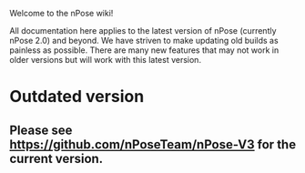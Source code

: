 Welcome to the nPose wiki!

All documentation here applies to the latest version of nPose (currently nPose 2.0) and beyond.  We have striven to make updating old builds as painless as possible.  There are many new features that may not work in older versions but will work with this latest version.

# Outdated version
## Please see https://github.com/nPoseTeam/nPose-V3 for the current version.
